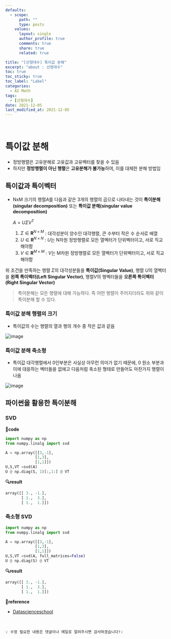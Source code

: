```yaml
---
defaults:
  - scope:
      path: ""
      type: posts
    values:
      layout: single
      author_profile: true
      comments: true
      share: true
      related: true

title: "[선형대수] 특이값 분해"
excerpt: "about : 선형대수"
toc: true
toc_sticky: true
toc_label: "Label"
categories: 
  - AI Math
tags:
  - [선형대수]
date: 2021-12-05
last_modified_at: 2021-12-05
---
```


<br>

# 특이값 분해 

- 정방행렬은 고유분해로 고윳값과 고유벡터를 찾을 수 있음
- 하지만 **정방행렬이 아닌 행렬**은 **고유분해가 불가능**하여, 이를 대체한 분해 방법임


## 특이값과 특이벡터

- NxM 크기의 행렬$A$를 다음과 같은 3개의 행렬의 곱으로 나타내는 것이 **특이분해(singular decomposition)** 또는 **특이값 분해(singular value decomposition)**

    $A = U\Sigma V^T$

    1. $\Sigma \in \mathbf{R}^{N \times M}$ : 대각성분이 양수인 대각행렬, 큰 수부터 작은 수 순서로 배열
    2. $U \in \mathbf{R}^{N \times N}$ : $U$는 N차원 정방행렬로 모든 열벡터가 단위벡터이고, 서로 직교해야함
    3. $V \in \mathbf{R}^{M \times M}$ : $V$는 M차원 정방행렬로 모든 열벡터가 단위벡터이고, 서로 직교해야함
    

위 조건을 만족하는 행렬 $\Sigma$의 대각성분들을 **특이값(Singular Value)**, 행렬 $U$의 열벡터을 **왼쪽 특이벡터(Left Singular Vector)**, 행렬$V$의 행벡터들을 **오른쪽 특이벡터(Right Singular Vector)**

> 특이분해는 모든 행렬에 대해 가능하다. 즉 어떤 행렬이 주어지더라도 위와 같이 특이분해 할 수 있다. 

### 특이값 분해 행렬의 크기

- 특이값의 수는 행렬의 열과 행의 개수 중 작은 값과 같음

![image](https://user-images.githubusercontent.com/77658029/144737358-dbae1ac7-7180-4dba-88f1-8942832be797.png)

### 특이값 분해 축소형

- 특이값 대각행렬에서 0인부분은 사실상 아무런 의미가 없기 때문에, 0 원소 부분과 이에 대응하는 벡터들을 없애고 다음처럼 축소된 형태로 만들어도 마찬가지 행렬이 나옴

![image](https://user-images.githubusercontent.com/77658029/144737429-8901a596-0ed6-4d4d-9ddc-adf8d15eff15.png)

## 파이썬을 활용한 특이분해

### SVD

**📰code**
```python
import numpy as np
from numpy.linalg import svd

A = np.array([[3,-1],
             [1,3],
             [1,1]])
U,S,VT =svd(A)
U @ np.diag(S, 1)[:,1:] @ VT
```
**🔍result**
```python
array([[ 3., -1.],
       [ 1.,  3.],
       [ 1.,  1.]])
```

### 축소형 SVD
```python
import numpy as np
from numpy.linalg import svd

A = np.array([[3,-1],
             [1,3],
             [1,1]])
U,S,VT =svd(A, full_matrices=False)
U @ np.diag(S) @ VT
```
**🔍result**
```python
array([[ 3., -1.],
       [ 1.,  3.],
       [ 1.,  1.]])
```



**📌reference**
- [Datascienceschool](https://datascienceschool.net/02%20mathematics/03.03%20%EA%B3%A0%EC%9C%B3%EA%B0%92%20%EB%B6%84%ED%95%B4.html)

<br>

```
💡 수정 필요한 내용은 댓글이나 메일로 알려주시면 감사하겠습니다!💡 
```
